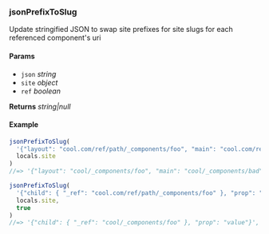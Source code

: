 ### jsonPrefixToSlug

Update stringified JSON to swap site prefixes for site slugs for each referenced component's uri

#### Params

* `json` _string_
* `site` _object_
* `ref`  _boolean_

**Returns** _string|null_

#### Example

```js
jsonPrefixToSlug(
  '{"layout": "cool.com/ref/path/_components/foo", "main": "cool.com/ref/path/_components/bad"}',
  locals.site
)
//=> '{"layout": "cool/_components/foo", "main": "cool/_components/bad"}',

jsonPrefixToSlug(
  '{"child": { "_ref": "cool.com/ref/path/_components/foo" }, "prop": "value"}',
  locals.site,
  true
)
//=> '{"child": { "_ref": "cool/_components/foo" }, "prop": "value"}',

```
